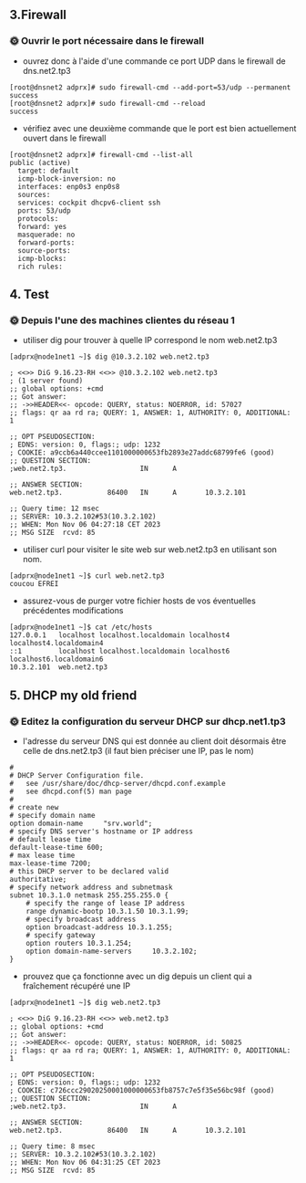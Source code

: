 ## 3.Firewall

### 🌞 Ouvrir le port nécessaire dans le firewall

- ouvrez donc à l'aide d'une commande ce port UDP dans le firewall de dns.net2.tp3
```
[root@dnsnet2 adprx]# sudo firewall-cmd --add-port=53/udp --permanent
success
[root@dnsnet2 adprx]# sudo firewall-cmd --reload
success
```
- vérifiez avec une deuxième commande que le port est bien actuellement ouvert dans le firewall
```
[root@dnsnet2 adprx]# firewall-cmd --list-all
public (active)
  target: default
  icmp-block-inversion: no
  interfaces: enp0s3 enp0s8
  sources:
  services: cockpit dhcpv6-client ssh
  ports: 53/udp
  protocols:
  forward: yes
  masquerade: no
  forward-ports:
  source-ports:
  icmp-blocks:
  rich rules:
```
## 4. Test

### 🌞 Depuis l'une des machines clientes du réseau 1

- utiliser dig pour trouver à quelle IP correspond le nom web.net2.tp3
```
[adprx@node1net1 ~]$ dig @10.3.2.102 web.net2.tp3

; <<>> DiG 9.16.23-RH <<>> @10.3.2.102 web.net2.tp3
; (1 server found)
;; global options: +cmd
;; Got answer:
;; ->>HEADER<<- opcode: QUERY, status: NOERROR, id: 57027
;; flags: qr aa rd ra; QUERY: 1, ANSWER: 1, AUTHORITY: 0, ADDITIONAL: 1

;; OPT PSEUDOSECTION:
; EDNS: version: 0, flags:; udp: 1232
; COOKIE: a9ccb6a440ccee1101000000653fb2893e27addc68799fe6 (good)
;; QUESTION SECTION:
;web.net2.tp3.                  IN      A

;; ANSWER SECTION:
web.net2.tp3.           86400   IN      A       10.3.2.101

;; Query time: 12 msec
;; SERVER: 10.3.2.102#53(10.3.2.102)
;; WHEN: Mon Nov 06 04:27:18 CET 2023
;; MSG SIZE  rcvd: 85
```

- utiliser curl pour visiter le site web sur web.net2.tp3 en utilisant son nom.
```
[adprx@node1net1 ~]$ curl web.net2.tp3
coucou EFREI
```
- assurez-vous de purger votre fichier hosts de vos éventuelles précédentes modifications
```
[adprx@node1net1 ~]$ cat /etc/hosts
127.0.0.1   localhost localhost.localdomain localhost4 localhost4.localdomain4
::1         localhost localhost.localdomain localhost6 localhost6.localdomain6
10.3.2.101  web.net2.tp3
```

## 5. DHCP my old friend

### 🌞 Editez la configuration du serveur DHCP sur dhcp.net1.tp3

- l'adresse du serveur DNS qui est donnée au client doit désormais être celle de dns.net2.tp3 (il faut bien préciser une IP, pas le nom)
```
#
# DHCP Server Configuration file.
#   see /usr/share/doc/dhcp-server/dhcpd.conf.example
#   see dhcpd.conf(5) man page
#
# create new
# specify domain name
option domain-name     "srv.world";
# specify DNS server's hostname or IP address
# default lease time
default-lease-time 600;
# max lease time
max-lease-time 7200;
# this DHCP server to be declared valid
authoritative;
# specify network address and subnetmask
subnet 10.3.1.0 netmask 255.255.255.0 {
    # specify the range of lease IP address
    range dynamic-bootp 10.3.1.50 10.3.1.99;
    # specify broadcast address
    option broadcast-address 10.3.1.255;
    # specify gateway
    option routers 10.3.1.254;
    option domain-name-servers     10.3.2.102;
}    
```

- prouvez que ça fonctionne avec un dig depuis un client qui a fraîchement récupéré une IP
```
[adprx@node1net1 ~]$ dig web.net2.tp3

; <<>> DiG 9.16.23-RH <<>> web.net2.tp3
;; global options: +cmd
;; Got answer:
;; ->>HEADER<<- opcode: QUERY, status: NOERROR, id: 50825
;; flags: qr aa rd ra; QUERY: 1, ANSWER: 1, AUTHORITY: 0, ADDITIONAL: 1

;; OPT PSEUDOSECTION:
; EDNS: version: 0, flags:; udp: 1232
; COOKIE: c726ccc29020250001000000653fb8757c7e5f35e56bc98f (good)
;; QUESTION SECTION:
;web.net2.tp3.                  IN      A

;; ANSWER SECTION:
web.net2.tp3.           86400   IN      A       10.3.2.101

;; Query time: 8 msec
;; SERVER: 10.3.2.102#53(10.3.2.102)
;; WHEN: Mon Nov 06 04:31:25 CET 2023
;; MSG SIZE  rcvd: 85
```
